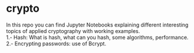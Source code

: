# crypto
In this repo you can find Jupyter Notebooks explaining different interesting topics of applied cryptography with working examples.<br>
1.- Hash: What is hash, what can you hash, some algorithms, performance.<br>
2.- Encrypting passwords: use of Bcrypt.<br>
